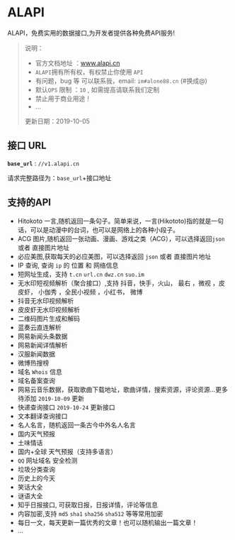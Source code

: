 # ALAPI

ALAPI，免费实用的数据接口,为开发者提供各种免费API服务!

> 说明：
>
> * 官方文档地址 ：www.alapi.cn
> * `ALAPI`拥有所有权，有权禁止你使用 `API`
> * 有问题，bug 等 可以联系我，email: `im#alone88.cn`  \(\#换成@\)
> * 默认`QPS` 限制 ：`10` , 如需提高请联系我们定制
> * 禁止用于商业用途！
> * ...
>
> 更新日期：2019-10-05

## 接口 URL

**`base_url`** : `//v1.alapi.cn`

请求完整路径为：`base_url`+接口地址

## 支持的API

* Hitokoto 一言,随机返回一条句子。简单来说，一言\(Hikototo\)指的就是一句话，可以是动漫中的台词，也可以是网络上的各种小段子。
* ACG 图片,随机返回一张动画、漫画、游戏之类（ACG），可以选择返回`json` 或者 直接图片地址
* 必应美图,获取每天的必应美图，可以选择返回 `json` 或者 直接图片地址
* IP 查询, 查询 `ip` 的 位置 和 网络信息
* 短网址生成，支持 `t.cn` `url.cn` `dwz.cn` `suo.im`
* 无水印短视频解析（聚合接口）,支持 抖音，快手，火山， 最右 ，微视 ，皮皮虾， 小伽秀 ，全民小视频 ，小红书， 微博
* 抖音无水印视频解析
* 皮皮虾无水印视频解析
* 二维码图片生成和解码
* 蓝奏云直连解析
* 网易新闻头条数据
* 网易新闻详情解析
* 汉服新闻数据
* 微博热搜榜
* 域名 `Whois` 信息
* 域名备案查询
* 网易云音乐数据，获取歌曲下载地址，歌曲详情，搜索资源，评论资源...更多待添加 `2019-10-09` 更新
* 快递查询接口 `2019-10-24` 更新接口
* 文本翻译查询接口
* 名人名言，随机返回一条古今中外名人名言
* 国内天气预报
* 土味情话
* 国内+全球 天气预报（支持多语言）
* `QQ` 网址域名 安全检测
* 垃圾分类查询
* 历史上的今天
* 笑话大全
* 谜语大全
* 知乎日报接口, 可获取日报，日报详情，评论等信息
* 内容加密,支持 `md5` `sha1` `sha256` `sha512` 等等常用加密
* 每日一文，每天更新一篇优秀的文章！也可以随机输出一篇文章！
* ...

